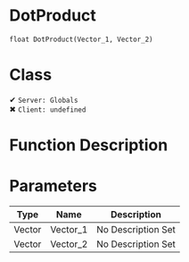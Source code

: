 # DotProduct
```
float DotProduct(Vector_1, Vector_2)
```
# Class
✔ `Server: Globals`  
✖ `Client: undefined`  

# Function Description

# Parameters
Type|Name|Description
--|--|--
Vector|Vector_1|No Description Set
Vector|Vector_2|No Description Set
